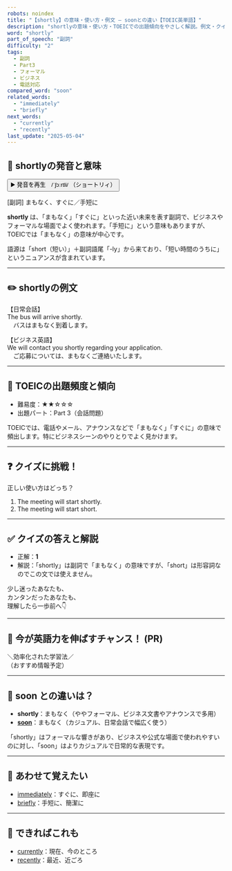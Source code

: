 ```yaml
---
robots: noindex
title: "【shortly】の意味・使い方・例文 ― soonとの違い【TOEIC英単語】"
description: "shortlyの意味・使い方・TOEICでの出題傾向をやさしく解説。例文・クイズ付きでsoonとの違いもわかりやすく学べます。"
word: "shortly"
part_of_speech: "副詞"
difficulty: "2"
tags:
  - 副詞
  - Part3
  - フォーマル
  - ビジネス
  - 電話対応
compared_word: "soon"
related_words:
  - "immediately"
  - "briefly"
next_words:
  - "currently"
  - "recently"
last_update: "2025-05-04"
---
```


## 🔰 shortlyの発音と意味

<button class="play-audio" onclick="playTTS('shortly')">
  <span class="play-audio-main">
    ▶️ 発音を再生　/ˈʃɔːrtli/
  </span>
  <span class="play-audio-sub">
    （ショートリィ）
  </span>
</button>

[副詞] まもなく、すぐに／手短に

**shortly** は、「まもなく」「すぐに」といった近い未来を表す副詞で、ビジネスやフォーマルな場面でよく使われます。「手短に」という意味もありますが、TOEICでは「まもなく」の意味が中心です。

語源は「short（短い）」＋副詞語尾「-ly」から来ており、「短い時間のうちに」というニュアンスが含まれています。

---

## ✏️ shortlyの例文

【日常会話】  
The bus will arrive shortly.  
　バスはまもなく到着します。

【ビジネス英語】  
We will contact you shortly regarding your application.  
　ご応募については、まもなくご連絡いたします。

---

## 🎯 TOEICの出題頻度と傾向

- 難易度：★★☆☆☆
- 出題パート：Part 3（会話問題）

TOEICでは、電話やメール、アナウンスなどで「まもなく」「すぐに」の意味で頻出します。特にビジネスシーンのやりとりでよく見かけます。

---

## ❓ クイズに挑戦！

正しい使い方はどっち？

1. The meeting will start shortly.  
2. The meeting will start short.

---

## ✅ クイズの答えと解説

- 正解：**1**
- 解説：「shortly」は副詞で「まもなく」の意味ですが、「short」は形容詞なのでこの文では使えません。

少し迷ったあなたも、  
カンタンだったあなたも、  
理解したら一歩前へ👇️

---

## 🚀 今が英語力を伸ばすチャンス！ (PR)

<div class="info-center">
＼効率化された学習法／<br>  
（おすすめ情報予定）
</div>

---

## 🤔  soon との違いは？

- **shortly**：まもなく（ややフォーマル、ビジネス文書やアナウンスで多用）
- **[soon](/soon)**：まもなく（カジュアル、日常会話で幅広く使う）

「shortly」はフォーマルな響きがあり、ビジネスや公式な場面で使われやすいのに対し、「soon」はよりカジュアルで日常的な表現です。

---

## 🧩 あわせて覚えたい

- [immediately](/immediately)：すぐに、即座に
- [briefly](/briefly)：手短に、簡潔に

---

## 📖 できればこれも

- [currently](/currently)：現在、今のところ
- [recently](/recently)：最近、近ごろ

<!-- cvid: aid40_bid40 -->
